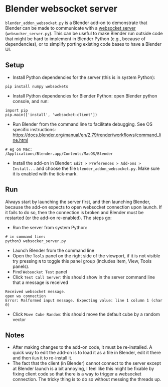 # Blender websocket server

`blender_addon_websocket.py` is a Blender add-on to demonstrate that Blender can be made to communicate with a [websocket server](https://websockets.readthedocs.io/en/stable/intro/index.html) (`websocker_server.py`).
This can be useful to make Blender run outside code that might be hard to implement in Blender Python (e.g., because of dependencies), or to simplify porting existing code bases to have a Blender UI.

## Setup
- Install Python dependencies for the server (this is in system Python):
```
pip install numpy websockets
```
- Install Python dependencies for Blender Python: open Blender python console, and run:
```
import pip
pip.main(['install', 'websocket-client'])
```
- Run Blender from the command line to facilitate debugging. See OS specific instructions: https://docs.blender.org/manual/en/2.79/render/workflows/command_line.html
```
# eg on Mac:
/Applications/Blender.app/Contents/MacOS/Blender
```
- Install the add-on in Blender: `Edit > Preferences > Add-ons > Install...` and choose the file `blender_addon_websocket.py`. Make sure it is enabled with the tick-mark.

## Run
Always start by launching the server first, and then launching Blender, because the add-on expects to open websocket connection upon launch. If it fails to do so, then the connection is broken and Blender must be restarted (or the add-on re-enabled).
The steps go:
- Run the server from system Python:
```
# in command line:
python3 websocker_server.py
```
- Launch Blender from the command line
- Open the `Tools` panel on the right side of the viewport, if it is not visible try pressing `N` to toggle this panel group (includes Item, View, Tools panels).
- Find `Websocket Test` panel
- Click `Test Call Server`: this should show in the server command line that a message is received
```
Received websocket message.
open ws connection
Error: Malformed input message. Expecting value: line 1 column 1 (char 0)
```
- Click `Move Cube Random`: this should move the default cube by a random vector

## Notes
- After making changes to the add-on code, it must be re-installed. A quick way to edit the add-on is to load it as a file in Blender, edit it there and then `Run` it to re-install it.
- The fact that the client (in Blender) cannot connect to the server except at Blender launch is a bit annoying, I feel like this might be fixable by fixing client code so that there is a way to trigger a websocket connection. The tricky thing is to do so without messing the threads up.
  
